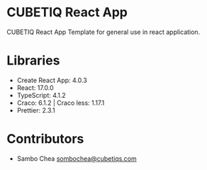 # CUBETIQ React App

CUBETIQ React App Template for general use in react application.

# Libraries

- Create React App: 4.0.3
- React: 17.0.0
- TypeScript: 4.1.2
- Craco: 6.1.2 | Craco less: 1.17.1
- Prettier: 2.3.1

# Contributors

- Sambo Chea <sombochea@cubetiqs.com>
